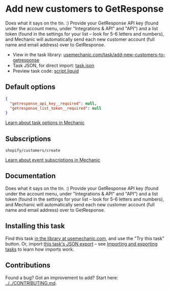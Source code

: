 # Add new customers to GetResponse

Does what it says on the tin. :) Provide your GetResponse API key (found under the account menu, under "Integrations & API" and "API") and a list token (found in the settings for your list – look for 5-6 letters and numbers), and Mechanic will automatically send each new customer account (full name and email address) over to GetResponse.

* View in the task library: [usemechanic.com/task/add-new-customers-to-getresponse](https://usemechanic.com/task/add-new-customers-to-getresponse)
* Task JSON, for direct import: [task.json](../../tasks/add-new-customers-to-getresponse.json)
* Preview task code: [script.liquid](./script.liquid)

## Default options

```json
{
  "getresponse_api_key__required": null,
  "getresponse_list_token__required": null
}
```

[Learn about task options in Mechanic](https://docs.usemechanic.com/article/471-task-options)

## Subscriptions

```liquid
shopify/customers/create
```

[Learn about event subscriptions in Mechanic](https://docs.usemechanic.com/article/408-subscriptions)

## Documentation

Does what it says on the tin. :) Provide your GetResponse API key (found under the account menu, under "Integrations & API" and "API") and a list token (found in the settings for your list – look for 5-6 letters and numbers), and Mechanic will automatically send each new customer account (full name and email address) over to GetResponse.

## Installing this task

Find this task [in the library at usemechanic.com](https://usemechanic.com/task/add-new-customers-to-getresponse), and use the "Try this task" button. Or, import [this task's JSON export](../../tasks/add-new-customers-to-getresponse.json) – see [Importing and exporting tasks](https://docs.usemechanic.com/article/505-importing-and-exporting-tasks) to learn how imports work.

## Contributions

Found a bug? Got an improvement to add? Start here: [../../CONTRIBUTING.md](../../CONTRIBUTING.md).
